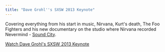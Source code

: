 ```yaml
---
title: "Dave Grohl''s SXSW 2013 Keynote"
---
```

<p>Covering everything from his start in music, Nirvana, Kurt's death, The Foo Fighters and his new documentary on the studio where Nirvana recorded Nevermind - <a href="https://target.georiot.com/Proxy.ashx?tsid=528&GR_URL=https%253A%252F%252Fitunes.apple.com%252Fus%252Fmovie%252Fsound-city%252Fid587612681%253Fuo%253D4%2526partnerId%253D30" target="itunes_store">Sound City</a>.</p>
<p><a href="https://www.npr.org/event/music/173331505/dave-grohls-sxsw-2013-keynote-speech">Watch Dave Grohl's SXSW 2013 Keynote</a></p>
